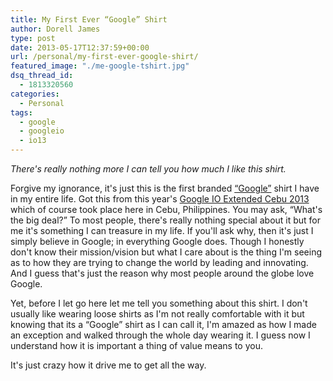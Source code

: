 ```yaml
---
title: My First Ever “Google” Shirt
author: Dorell James
type: post
date: 2013-05-17T12:37:59+00:00
url: /personal/my-first-ever-google-shirt/
featured_image: "./me-google-tshirt.jpg"
dsq_thread_id:
  - 1813320560
categories:
  - Personal
tags:
  - google
  - googleio
  - io13
---
```


_There's really nothing more I can tell you how much I like this shirt. <span class="wp-font-emots-emo-tongue"></span>_

Forgive my ignorance, it's just this is the first branded <a href="http://www.google.com" target="_blank">&#8220;Google&#8221;</a> shirt I have in my entire life. Got this from this year's <a href="https://plus.google.com/events/ckeeo387gvbvjiobgonnq91b2b4" target="_blank">Google IO Extended Cebu 2013</a> which of course took place here in Cebu, Philippines. You may ask, &#8220;What's the big deal?&#8221; To most people, there's really nothing special about it but for me it's something I can treasure in my life. If you'll ask why, then it's just I simply believe in Google; in everything Google does. Though I honestly don't know their mission/vision but what I care about is the thing I'm seeing as to how they are trying to change the world by leading and innovating. And I guess that's just the reason why most people around the globe love Google.

Yet, before I let go here let me tell you something about this shirt. I don't usually like wearing loose shirts as I'm not really comfortable with it but knowing that its a &#8220;Google&#8221; shirt as I can call it, I'm amazed as how I made an exception and walked through the whole day wearing it. I guess now I understand how it is important a thing of value means to you.

It's just crazy how it drive me to get all the way. <span class="wp-font-emots-emo-happy"></span>
